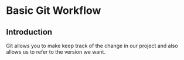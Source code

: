 # Basic Git Workflow

## Introduction

Git allows you to make keep track of the change in our project and also allows us to refer to the version we want.
